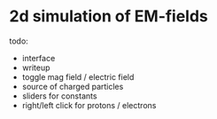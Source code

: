 # 2d simulation of EM-fields
todo:
- interface
- writeup
- toggle mag field / electric field
- source of charged particles
- sliders for constants
- right/left click for protons / electrons